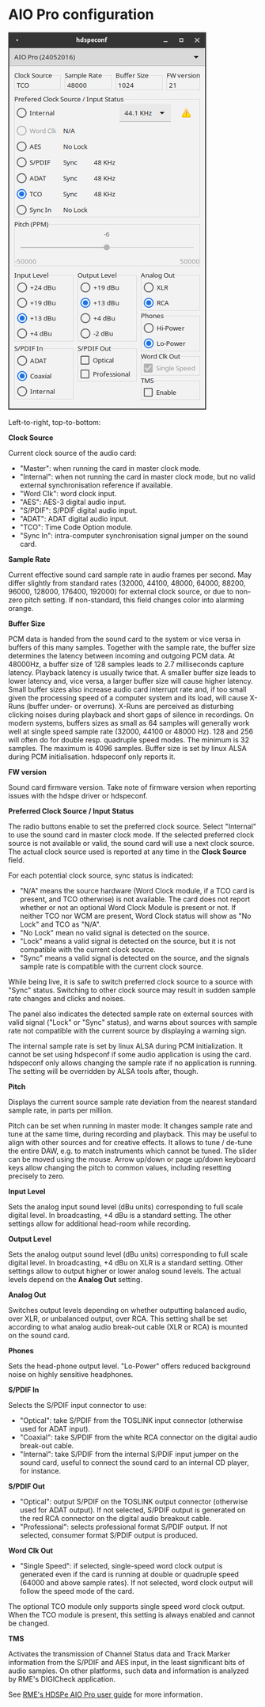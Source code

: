 # AIO Pro configuration

![AIO Pro control panel](AioProTCO.png "AIO Pro control panel")

Left-to-right, top-to-bottom:

**Clock Source**

Current clock source of the audio card:
- "Master": when running the card in master clock mode. 
- "Internal": when not running the card in master clock mode, but no valid external synchronisation reference if available. 
- "Word Clk": word clock input.
- "AES": AES-3 digital audio input.
- "S/PDIF": S/PDIF digital audio input.
- "ADAT": ADAT digital audio input.
- "TCO": Time Code Option module.
- "Sync In": intra-computer synchronisation signal jumper on the sound card.

**Sample Rate**

Current effective sound card sample rate in audio frames per second. May differ slightly from standard rates (32000, 44100, 48000, 64000, 88200, 96000, 128000, 176400, 192000) for external clock source, or due to non-zero pitch setting. If non-standard, this field changes color into alarming orange.

**Buffer Size**

PCM data is handed from the sound card to the system or vice versa in buffers of this many samples. Together with the sample rate, the buffer size determines the latency between incoming and outgoing PCM data. At 48000Hz, a buffer size of 128 samples leads to 2.7 milliseconds capture latency. Playback latency is usually twice that.  A smaller buffer size leads to lower latency and, vice versa, a larger buffer size will cause higher latency. Small buffer sizes also increase audio card interrupt rate and, if too small given the processing speed of a computer system and its load, will cause X-Runs (buffer under- or overruns). X-Runs are perceived as disturbing clicking noises during playback and short gaps of silence in recordings. On modern systems, buffers sizes as small as 64 samples will generally work well at single speed sample rate (32000, 44100 or 48000 Hz). 128 and 256 will often do for double resp. quadruple speed modes. The minimum is 32 samples. The maximum is 4096 samples. Buffer size is set by linux ALSA during PCM initialisation. hdspeconf only reports it.

**FW version**

Sound card firmware version. Take note of firmware version when reporting issues with the hdspe driver or hdspeconf.

**Preferred Clock Source / Input Status**

The radio buttons enable to set the preferred clock source. Select "Internal" to use the sound card in master clock mode. If the selected preferred clock source is not available or valid, the sound card will use a next clock source. The actual clock source used is reported at any time in the **Clock Source** field.

For each potential clock source, sync status is indicated: 
- "N/A" means the source hardware (Word Clock module, if a TCO card is present, and TCO otherwise) is not available. The card does not report whether or not an optional Word Clock Module is present or not. If neither TCO nor WCM are present, Word Clock status will show as "No Lock" and TCO as "N/A".
- "No Lock" mean no valid signal is detected on the source. 
- "Lock" means a valid signal is detected on the source, but it is not compatible with the current clock source.
- "Sync" means a valid signal is detected on the source, and the signals sample rate is compatible with the current clock source.

While being live, it is safe to switch preferred clock source to a source with "Sync" status. Switching to other clock source may result in sudden sample rate changes and clicks and noises.

The panel also indicates the detected sample rate on external sources with valid signal ("Lock" or "Sync" status), and warns about sources with sample rate not compatible with the current source by displaying a warning sign.

The internal sample rate is set by linux ALSA during PCM initialization. It cannot be set using hdspeconf if some audio application is using the card. hdspeconf only allows changing the sample rate if no application is running. The setting will be overridden by ALSA tools after, though.

**Pitch**

Displays the current source sample rate deviation from the nearest standard sample rate, in parts per million. 

Pitch can be set when running in master mode: It changes sample rate and tune at the same time, during recording and playback. This may be useful to align with other sources and for creative effects. It allows to tune / de-tune the entire DAW, e.g. to match instruments which cannot be tuned. The slider can be moved using the mouse. Arrow up/down or page up/down keyboard keys allow changing the pitch to common values, including resetting precisely to zero.

**Input Level**

Sets the analog input sound level (dBu units) corresponding to full scale digital level. In broadcasting, +4 dBu is a standard setting. The other settings allow for additional head-room while recording.

**Output Level**

Sets the analog output sound level (dBu units) corresponding to full scale digital level. In broadcasting, +4 dBu on XLR is a standard setting. Other settings allow to output higher or lower analog sound levels. The actual levels depend on the **Analog Out** setting.

**Analog Out**

Switches output levels depending on whether outputting balanced audio, over XLR, or unbalanced output, over RCA. This setting shall be set according to what analog audio break-out cable (XLR or RCA) is mounted on the sound card.

**Phones**

Sets the head-phone output level. "Lo-Power" offers reduced background noise on highly sensitive headphones.

**S/PDIF In**

Selects the S/PDIF input connector to use:
- "Optical": take S/PDIF from the TOSLINK input connector (otherwise used for ADAT input).
- "Coaxial": take S/PDIF from the white RCA connector on the digital audio break-out cable.
- "Internal": take S/PDIF from the internal S/PDIF input jumper on the sound card, useful to connect the sound card to an internal CD player, for instance.

**S/PDIF Out**

- "Optical": output S/PDIF on the TOSLINK output connector (otherwise used for ADAT output). If not selected, S/PDIF output is generated on the red RCA connector on the digital audio breakout cable.
- "Professional": selects professional format S/PDIF output. If not selected, consumer format S/PDIF output is produced.

**Word Clk Out**

- "Single Speed": if selected, single-speed word clock output is generated even if the card is running at double or quadruple speed (64000 and above sample rates). If not selected, word clock output will follow the speed mode of the card.

The optional TCO module only supports single speed word clock output. When the TCO module is present, this setting is always enabled and cannot be changed.

**TMS**

Activates the transmission of Channel Status data and Track Marker information from the S/PDIF and AES input, in the least significant bits of audio samples. On other platforms, such data and information is analyzed by RME's DIGICheck application.

See [RME's HDSPe AIO Pro user guide](https://www.rme-audio.de/downloads/hdspeaiopro_e.pdf) for more information.
